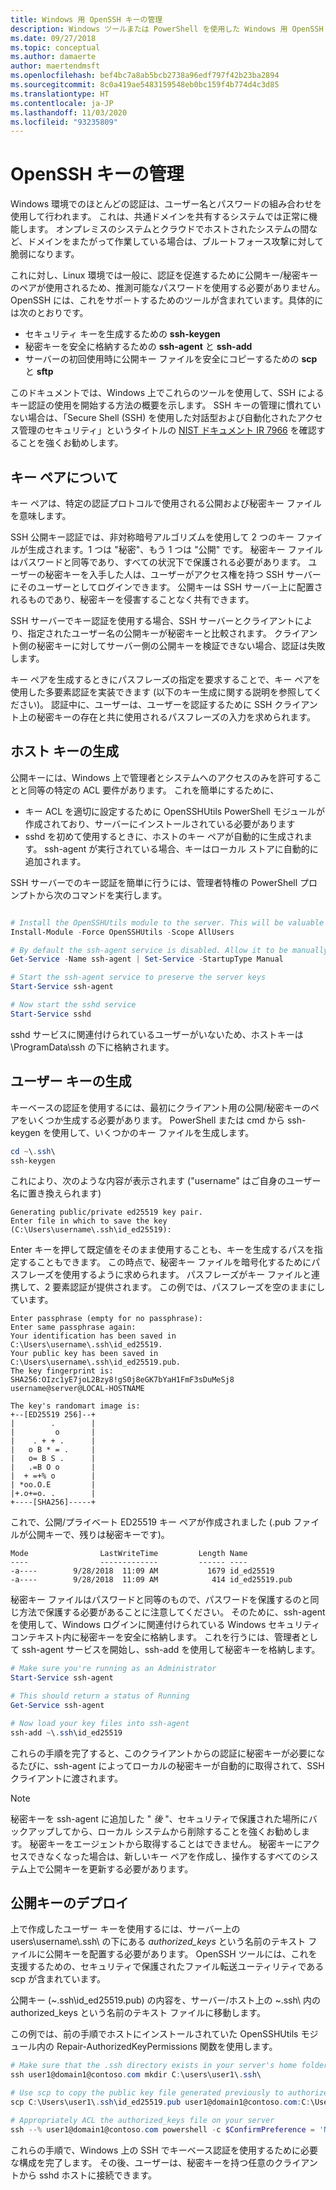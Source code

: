 ```yaml
---
title: Windows 用 OpenSSH キーの管理
description: Windows ツールまたは PowerShell を使用した Windows 用 OpenSSH Server キーの管理
ms.date: 09/27/2018
ms.topic: conceptual
ms.author: damaerte
author: maertendmsft
ms.openlocfilehash: bef4bc7a8ab5bcb2738a96edf797f42b23ba2894
ms.sourcegitcommit: 8c0a419ae5483159548eb0bc159f4b774d4c3d85
ms.translationtype: HT
ms.contentlocale: ja-JP
ms.lasthandoff: 11/03/2020
ms.locfileid: "93235809"
---
```

# <a name="openssh-key-management"></a>OpenSSH キーの管理

Windows 環境でのほとんどの認証は、ユーザー名とパスワードの組み合わせを使用して行われます。
これは、共通ドメインを共有するシステムでは正常に機能します。
オンプレミスのシステムとクラウドでホストされたシステムの間など、ドメインをまたがって作業している場合は、ブルートフォース攻撃に対して脆弱になります。

これに対し、Linux 環境では一般に、認証を促進するために公開キー/秘密キーのペアが使用されるため、推測可能なパスワードを使用する必要がありません。
OpenSSH には、これをサポートするためのツールが含まれています。具体的には次のとおりです。

* セキュリティ キーを生成するための __ssh-keygen__
* 秘密キーを安全に格納するための __ssh-agent__ と __ssh-add__
* サーバーの初回使用時に公開キー ファイルを安全にコピーするための __scp__ と __sftp__

このドキュメントでは、Windows 上でこれらのツールを使用して、SSH によるキー認証の使用を開始する方法の概要を示します。
SSH キーの管理に慣れていない場合は、「Secure Shell (SSH) を使用した対話型および自動化されたアクセス管理のセキュリティ」というタイトルの [NIST ドキュメント IR 7966](http://nvlpubs.nist.gov/nistpubs/ir/2015/NIST.IR.7966.pdf) を確認することを強くお勧めします。

## <a name="about-key-pairs"></a>キー ペアについて

キー ペアは、特定の認証プロトコルで使用される公開および秘密キー ファイルを意味します。

SSH 公開キー認証では、非対称暗号アルゴリズムを使用して 2 つのキー ファイルが生成されます。1 つは "秘密"、もう 1 つは "公開" です。 秘密キー ファイルはパスワードと同等であり、すべての状況下で保護される必要があります。 ユーザーの秘密キーを入手した人は、ユーザーがアクセス権を持つ SSH サーバーにそのユーザーとしてログインできます。 公開キーは SSH サーバー上に配置されるものであり、秘密キーを侵害することなく共有できます。

SSH サーバーでキー認証を使用する場合、SSH サーバーとクライアントにより、指定されたユーザー名の公開キーが秘密キーと比較されます。 クライアント側の秘密キーに対してサーバー側の公開キーを検証できない場合、認証は失敗します。

キー ペアを生成するときにパスフレーズの指定を要求することで、キー ペアを使用した多要素認証を実装できます (以下のキー生成に関する説明を参照してください)。
認証中に、ユーザーは、ユーザーを認証するために SSH クライアント上の秘密キーの存在と共に使用されるパスフレーズの入力を求められます。

## <a name="host-key-generation"></a>ホスト キーの生成

公開キーには、Windows 上で管理者とシステムへのアクセスのみを許可することと同等の特定の ACL 要件があります。
これを簡単にするために、

* キー ACL を適切に設定するために OpenSSHUtils PowerShell モジュールが作成されており、サーバーにインストールされている必要があります
* sshd を初めて使用するときに、ホストのキー ペアが自動的に生成されます。 ssh-agent が実行されている場合、キーはローカル ストアに自動的に追加されます。

SSH サーバーでのキー認証を簡単に行うには、管理者特権の PowerShell プロンプトから次のコマンドを実行します。

```powershell

# Install the OpenSSHUtils module to the server. This will be valuable when deploying user keys.
Install-Module -Force OpenSSHUtils -Scope AllUsers

# By default the ssh-agent service is disabled. Allow it to be manually started for the next step to work.
Get-Service -Name ssh-agent | Set-Service -StartupType Manual

# Start the ssh-agent service to preserve the server keys
Start-Service ssh-agent

# Now start the sshd service
Start-Service sshd
```

sshd サービスに関連付けられているユーザーがいないため、ホストキーは \ProgramData\ssh の下に格納されます。

## <a name="user-key-generation"></a>ユーザー キーの生成

キーベースの認証を使用するには、最初にクライアント用の公開/秘密キーのペアをいくつか生成する必要があります。
PowerShell または cmd から ssh-keygen を使用して、いくつかのキー ファイルを生成します。

```powershell
cd ~\.ssh\
ssh-keygen
```

これにより、次のような内容が表示されます ("username" はご自身のユーザー名に置き換えられます)

```
Generating public/private ed25519 key pair.
Enter file in which to save the key (C:\Users\username\.ssh\id_ed25519):
```

Enter キーを押して既定値をそのまま使用することも、キーを生成するパスを指定することもできます。
この時点で、秘密キー ファイルを暗号化するためにパスフレーズを使用するように求められます。
パスフレーズがキー ファイルと連携して、2 要素認証が提供されます。
この例では、パスフレーズを空のままにしています。

```
Enter passphrase (empty for no passphrase):
Enter same passphrase again:
Your identification has been saved in C:\Users\username\.ssh\id_ed25519.
Your public key has been saved in C:\Users\username\.ssh\id_ed25519.pub.
The key fingerprint is:
SHA256:OIzc1yE7joL2Bzy8!gS0j8eGK7bYaH1FmF3sDuMeSj8 username@server@LOCAL-HOSTNAME

The key's randomart image is:
+--[ED25519 256]--+
|        .        |
|         o       |
|    . + + .      |
|   o B * = .     |
|   o= B S .      |
|   .=B O o       |
|  + =+% o        |
| *oo.O.E         |
|+.o+=o. .        |
+----[SHA256]-----+
```

これで、公開/プライベート ED25519 キー ペアが作成されました (.pub ファイルが公開キーで、残りは秘密キーです)。

```
Mode                LastWriteTime         Length Name
----                -------------         ------ ----
-a----        9/28/2018  11:09 AM           1679 id_ed25519
-a----        9/28/2018  11:09 AM            414 id_ed25519.pub
```

秘密キー ファイルはパスワードと同等のもので、パスワードを保護するのと同じ方法で保護する必要があることに注意してください。
そのために、ssh-agent を使用して、Windows ログインに関連付けられている Windows セキュリティ コンテキスト内に秘密キーを安全に格納します。
これを行うには、管理者として ssh-agent サービスを開始し、ssh-add を使用して秘密キーを格納します。

```powershell
# Make sure you're running as an Administrator
Start-Service ssh-agent

# This should return a status of Running
Get-Service ssh-agent

# Now load your key files into ssh-agent
ssh-add ~\.ssh\id_ed25519

```

これらの手順を完了すると、このクライアントからの認証に秘密キーが必要になるたびに、ssh-agent によってローカルの秘密キーが自動的に取得されて、SSH クライアントに渡されます。

> [!NOTE]
> 秘密キーを ssh-agent に追加した " *後* "、セキュリティで保護された場所にバックアップしてから、ローカル システムから削除することを強くお勧めします。
> 秘密キーをエージェントから取得することはできません。
> 秘密キーにアクセスできなくなった場合は、新しいキー ペアを作成し、操作するすべてのシステム上で公開キーを更新する必要があります。

## <a name="deploying-the-public-key"></a>公開キーのデプロイ

上で作成したユーザー キーを使用するには、サーバー上の users\username\\.ssh\\ の下にある *authorized_keys* という名前のテキスト ファイルに公開キーを配置する必要があります。
OpenSSH ツールには、これを支援するための、セキュリティで保護されたファイル転送ユーティリティである scp が含まれています。

公開キー (~\.ssh\id_ed25519.pub) の内容を、サーバー/ホスト上の ~\.ssh\ 内の authorized_keys という名前のテキスト ファイルに移動します。

この例では、前の手順でホストにインストールされていた OpenSSHUtils モジュール内の Repair-AuthorizedKeyPermissions 関数を使用します。

```powershell
# Make sure that the .ssh directory exists in your server's home folder
ssh user1@domain1@contoso.com mkdir C:\users\user1\.ssh\

# Use scp to copy the public key file generated previously to authorized_keys on your server
scp C:\Users\user1\.ssh\id_ed25519.pub user1@domain1@contoso.com:C:\Users\user1\.ssh\authorized_keys

# Appropriately ACL the authorized_keys file on your server
ssh --% user1@domain1@contoso.com powershell -c $ConfirmPreference = 'None'; Repair-AuthorizedKeyPermission C:\Users\user1\.ssh\authorized_keys
```

これらの手順で、Windows 上の SSH でキーベース認証を使用するために必要な構成を完了します。
その後、ユーザーは、秘密キーを持つ任意のクライアントから sshd ホストに接続できます。
